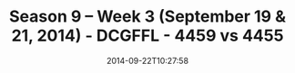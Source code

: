 ---
title: Season 9 – Week 3 (September 19 & 21, 2014) - DCGFFL - 4459 vs 4455
teams_score:
- team: 4459
  score:
- team: 4455
  score: 20
mvp: 'Leaf: Mike Benjamin / Dark: Andrew Carr'
game-ball: N/A
season: 9
week: 3
date: '2014-09-22T10:27:58'
pageid: 1825-4459-vs-4455
---